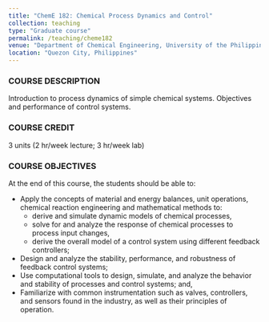 ```yaml
---
title: "ChemE 182: Chemical Process Dynamics and Control"
collection: teaching
type: "Graduate course"
permalink: /teaching/cheme182
venue: "Department of Chemical Engineering, University of the Philippines, Diliman"
location: "Quezon City, Philippines"
---
```


### COURSE DESCRIPTION
Introduction to process dynamics of simple chemical systems. Objectives and performance of control systems.

### COURSE CREDIT
3 units (2 hr/week lecture; 3 hr/week lab)

### COURSE OBJECTIVES
At the end of this course, the students should be able to:
* Apply the concepts of material and energy balances, unit operations, chemical reaction engineering and mathematical methods to:
	* derive and simulate dynamic models of chemical processes,
	* solve for and analyze the response of chemical processes to process input changes,
	* derive the overall model of a control system using different feedback controllers;
* Design and analyze the stability, performance, and robustness of feedback control systems;
* Use computational tools to design, simulate, and analyze the behavior and stability of processes and control systems; and,
* Familiarize with common instrumentation such as valves, controllers, and sensors found in the industry, as well as their principles of operation.
